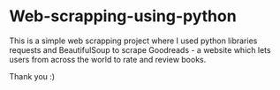 # Web-scrapping-using-python
This is a simple web scrapping project where I used python libraries requests and BeautifulSoup to scrape Goodreads - a website which lets users 
from across the world to rate and review books.


Thank you :)
